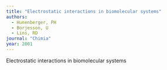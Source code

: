 ```yaml
---
title: "Electrostatic interactions in biomolecular systems"
authors:
  - Hunenberger, PH
  - Borjesson, U
  - Lins, RD
journal: "Chimia"
year: 2001
---
```


Electrostatic interactions in biomolecular systems
